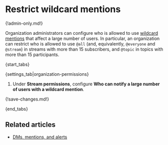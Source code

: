 # Restrict wildcard mentions

{!admin-only.md!}

Organization administrators can configure who is allowed to use [wildcard
mentions](/help/dm-mention-alert-notifications#wildcard-mentions) that affect a
large number of users. In particular, an organization can restrict who is
allowed to use `@all` (and, equivalently, `@everyone` and `@stream`) in streams
with more than 15 subscribers, and `@topic` in topics with more than 15
participants.

{start_tabs}

{settings_tab|organization-permissions}

1. Under **Stream permissions**, configure **Who can notify a large number of
   users with a wildcard mention**.

{!save-changes.md!}

{end_tabs}

## Related articles

* [DMs, mentions, and alerts](/help/dm-mention-alert-notifications)

